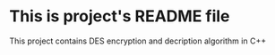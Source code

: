 # This is project's README file

This project contains DES encryption and decription algorithm in C++
